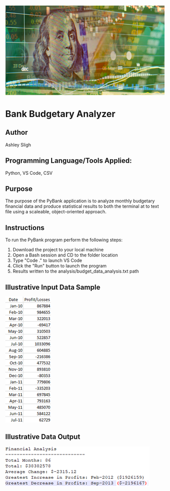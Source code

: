 ![Kickstart](Images/Franklin.png)

# Bank Budgetary Analyzer

## Author

Ashley Sligh

## Programming Language/Tools Applied: 

Python, VS Code, CSV

## Purpose

The purpose of the PyBank application is to analyze monthly budgetary financial data and produce statistical results to both the terminal at to text file using a scaleable, object-oriented approach.

## Instructions

To run the PyBank program perform the following steps:
1) Download the project to your local machine
2) Open a Bash session and CD to the folder location
3) Type "Code ." to launch VS Code
4) Click the "Run" button to launch the program
5) Results written to the analysis/budget_data_analysis.txt path

## Illustrative Input Data Sample

![Kickstart](Images/DataInputSample.png)

## Illustrative Data Output

![Kickstart](Images/analysisOutput.png)
